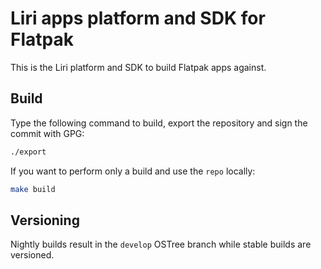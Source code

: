 Liri apps platform and SDK for Flatpak
=====

This is the Liri platform and SDK to build Flatpak apps against.

## Build

Type the following command to build, export the repository and sign the commit with GPG:

```sh
./export
```

If you want to perform only a build and use the `repo` locally:

```sh
make build
```

## Versioning

Nightly builds result in the `develop` OSTree branch while stable builds are versioned.
